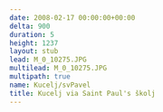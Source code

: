 ```yaml
---
date: 2008-02-17 00:00:00+00:00
delta: 900
duration: 5
height: 1237
layout: stub
lead: M_0_10275.JPG
multilead: M_0_10275.JPG
multipath: true
name: Kucelj/svPavel
title: Kucelj via Saint Paul's školj
---
```

